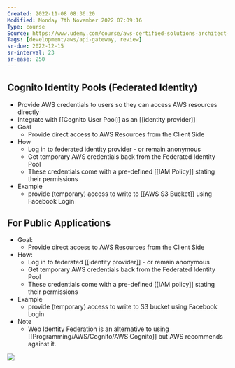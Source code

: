 ```yaml
---
Created: 2022-11-08 08:36:20
Modified: Monday 7th November 2022 07:09:16
Type: course
Source: https://www.udemy.com/course/aws-certified-solutions-architect-associate-saa-c01/?xref=E0Aed11STH4LPUQvCz0GJFABTmM=
Tags: [development/aws/api-gateway, review]
sr-due: 2022-12-15
sr-interval: 23
sr-ease: 250
---
```


## Cognito Identity Pools (Federated Identity)

- Provide AWS credentials to users so they can access AWS resources directly
- Integrate with [[Cognito User Pool]] as an [[identity provider]]
- Goal
	- Provide direct access to AWS Resources from the Client Side
- How
	- Log in to federated identity provider - or remain anonymous
	- Get temporary AWS credentials back from the Federated Identity Pool
	- These credentials come with a pre-defined [[IAM Policy]] stating their permissions
- Example
	- provide (temporary) access to write to [[AWS S3 Bucket]] using Facebook Login

## For Public Applications

- Goal:
    - Provide direct access to AWS Resources from the Client Side
- How:
    - Log in to federated [[identity provider]] - or remain anonymous
    - Get temporary AWS credentials back from the Federated Identity Pool
    - These credentials come with a pre-defined [[IAM policy]] stating their permissions
- Example
    - provide (temporary) access to write to S3 bucket using Facebook Login
- Note
    - Web Identity Federation is an alternative to using [[Programming/AWS/Cognito/AWS Cognito]] but AWS recommends against it.

![](2020-01-01-15-20-47.png)

